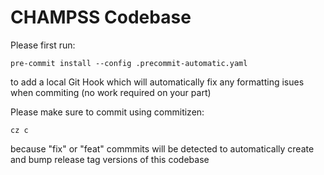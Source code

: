 # CHAMPSS Codebase

Please first run:
```
pre-commit install --config .precommit-automatic.yaml
```
to add a local Git Hook which will automatically fix any formatting isues when commiting (no work required on your part)

Please make sure to commit using commitizen:
```
cz c
```
because "fix" or "feat" commmits will be detected to automatically create and bump release tag versions of this codebase